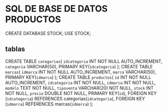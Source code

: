 # SQL DE BASE DE DATOS PRODUCTOS
CREATE DATABASE STOCK;
USE STOCK;
## tablas
CREATE TABLE `categorias`(
    `idcategoria` INT NOT NULL AUTO_INCREMENT,
    `categoria` VARCHAR(50),
    PRIMARY KEY(`idcategoria`)
);
CREATE TABLE `marcas`(
    `idmarca` INT NOT NULL AUTO_INCREMENT,
    `marca` VARCHAR(50),
    PRIMARY KEY(`idmarca`)
);
CREATE TABLE `productos`(
    `id` INT NOT NULL AUTO_INCREMENT,
    `idcategoria` INT NOT NULL,
    `idmarca` INT NOT NULL,
    `modelo` TEXT NOT NULL,
    `tipoventa` VARCHAR(20) NOT NULL,
    `stock` INT NOT NULL,
    `precio` DOUBLE NOT NULL,
    PRIMARY KEY(`id`),
    FOREIGN KEY (`idcategoria`) REFERENCES categorias(`idcategoria`),
    FOREIGN KEY (`idmarca`) REFERENCES marcas(`idmarca`)
);